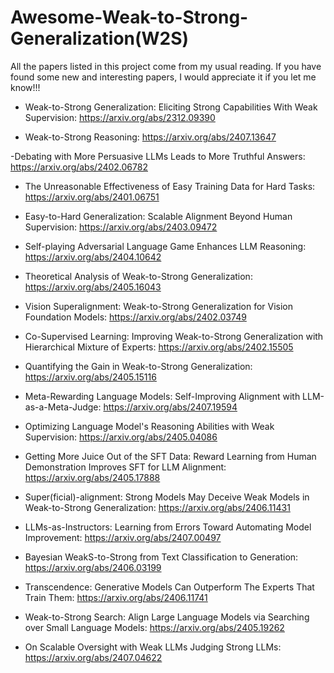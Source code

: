 # Awesome-Weak-to-Strong-Generalization(W2S)
All the papers listed in this project come from my usual reading.
If you have found some new and interesting papers, I would appreciate it if you let me know!!! 

- Weak-to-Strong Generalization: Eliciting Strong Capabilities With Weak Supervision: https://arxiv.org/abs/2312.09390 

- Weak-to-Strong Reasoning: https://arxiv.org/abs/2407.13647

-Debating with More Persuasive LLMs Leads to More Truthful Answers: https://arxiv.org/abs/2402.06782

- The Unreasonable Effectiveness of Easy Training Data for Hard Tasks: https://arxiv.org/abs/2401.06751

- Easy-to-Hard Generalization: Scalable Alignment Beyond Human Supervision: https://arxiv.org/abs/2403.09472

- Self-playing Adversarial Language Game Enhances LLM Reasoning: https://arxiv.org/abs/2404.10642

- Theoretical Analysis of Weak-to-Strong Generalization: https://arxiv.org/abs/2405.16043

- Vision Superalignment: Weak-to-Strong Generalization for Vision Foundation Models: https://arxiv.org/abs/2402.03749

- Co-Supervised Learning: Improving Weak-to-Strong Generalization with Hierarchical Mixture of Experts: https://arxiv.org/abs/2402.15505

- Quantifying the Gain in Weak-to-Strong Generalization: https://arxiv.org/abs/2405.15116

- Meta-Rewarding Language Models: Self-Improving Alignment with LLM-as-a-Meta-Judge: https://arxiv.org/abs/2407.19594

- Optimizing Language Model's Reasoning Abilities with Weak Supervision: https://arxiv.org/abs/2405.04086

- Getting More Juice Out of the SFT Data: Reward Learning from Human Demonstration Improves SFT for LLM Alignment: https://arxiv.org/abs/2405.17888

- Super(ficial)-alignment: Strong Models May Deceive Weak Models in Weak-to-Strong Generalization: https://arxiv.org/abs/2406.11431

- LLMs-as-Instructors: Learning from Errors Toward Automating Model Improvement: https://arxiv.org/abs/2407.00497

- Bayesian WeakS-to-Strong from Text Classification to Generation: https://arxiv.org/abs/2406.03199

- Transcendence: Generative Models Can Outperform The Experts That Train Them: https://arxiv.org/abs/2406.11741

- Weak-to-Strong Search: Align Large Language Models via Searching over Small Language Models: https://arxiv.org/abs/2405.19262

- On Scalable Oversight with Weak LLMs Judging Strong LLMs: https://arxiv.org/abs/2407.04622

